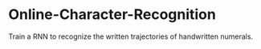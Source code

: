 # Online-Character-Recognition
Train a RNN to recognize the written trajectories of handwritten numerals.
